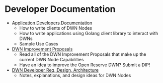 # Developer Documentation

* [Application Developers Documentation](client/README.md)
  * How to write clients of DWN Nodes
  * How to write applications using Golang client library to interact with DWNs
  * Sample Use Cases
* [DWN Improvement Proposals](../dip/README.md)
  * Read all of the DWN Improvement Proposals that make up the current DWN Node Capabilities
  * Have an idea to improve the Open Reserve DWN?  Submit a DIP!
* [DWN Developer Req, Design, Architecture](../req_arch_design/README.md)
  * Notes, explanations, and design ideas for DWN Nodes

